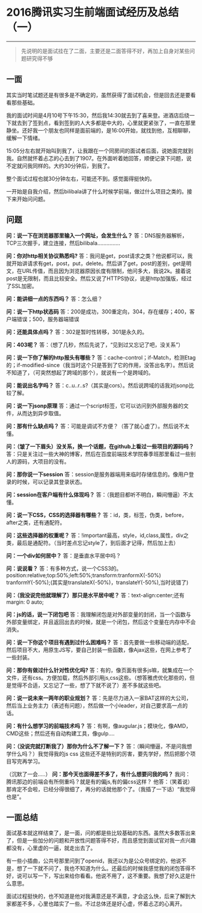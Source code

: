 2016腾讯实习生前端面试经历及总结（一）
=============
---

>先说明的是面试挂在了二面，主要还是二面答得不好，再加上自身对某些问题研究得不够

## **一面**
其实当时笔试题还是有很多是不确定的，虽然获得了面试机会，但是回去还是要看看那些基础。

我的面试时间是4月10号下午15:30，然后我14:30就去到了喜来登。进酒店后绕一下就去到了签到点，看到签到的人大多都是中大的，心里就更紧张了，一直在那里静坐。还好我一个朋友也同样是面前端的，是16:00开始，就找到他，互相聊聊，缓解一下情绪。

15:05分左右就开始叫到我了，让我跟在一个同房间的面试者后面，说她面完就到我。自然就怀着忐忑的心去到了1907。在外面听着她回答，顺便记录下问题，说不定就问我同样的。大约30分钟后，到我了。

整个面试过程也就30分钟左右，可能还不到。感觉面得挺快的。

一开始是自我介绍，然后bilibala讲了什么时候学前端，做过什么项目之类的。接下来开始问问题。
	
## **问题**
**问：说一下在浏览器那里输入一个网址，会发生什么？**
答：DNS服务器解析，TCP三次握手，建立连接，然后bilibala...............

**问：你对http相关协议熟悉吗?**
答：我问是get，post请求之类？他说都可以，我就开始讲请求有get，post，put，delete。然后讲了get，post的差别，get是明文，在URL传值，而且因为浏览器原因长度有限制，他问多大，我说2k。接着说post是无限制，而且比较安全。然后又说了HTTPS协议，说是http加强版，经过了SSL加密。

**问：能讲细一点的东西吗？**
答：怎么细？

**问：说一下http状态码**
答：200是成功，300重定向，304，存在缓存；400，客户端错误；500，服务器端错误

**问：还能具体点吗？**
答：302是暂时性转移，301是永久的。

**问：403呢？**
答：（想了几秒，然后先说了，“见到过又忘记了吧，没关系”）

**问：说一下你了解的http报头有哪些？**
答：cache-control；if-Match，检测Etag的；if-modified-since（我当时这个只是答到了它的作用，没答出名字）。然后说不知道了，（可突然想起了跨域的那个），就说有一个是跨域的。

**问：能说出名字吗？**
	答：c..u..r..s?（其实是cors）。然后说跨域的话我对jsonp比较了解。

**问：说一下jsonp原理**
	答：通过一个script标签，它可以访问到外部服务器的文件，从而达到异步取值。

**问：那有什么缺点吗？**
	答：可能是调试不方便？（答了就心虚了）。然后说不太懂。

**问：（皱了一下眉头）没关系，换一个话题，在github上看过一些项目的源码吗？**
	答：只是关注过一些大神的博客，然后在百度前端技术学院春季班那里看过一些别人的源码，大项目的没有。

**问：那你说一下session**
	答：session是服务器端用来临时存储信息的。像用户登录的时候，可以记录其登录状态。

**问：session在客户端有什么体现吗？**
	答：（我题目都听不明白，瞬间懵逼）不太懂。

**问：说一下CSS，CSS的选择器有哪些？**
	答：id，类，标签，伪类，before，after之类，还有通配符。

**问：这些选择器的权重呢？**
	答：!important最高，style，id,class,属性，div之类，最后是通配符。（当时差点忘记style了，到后面才记得，然后加上去）

**问：一个div如何居中？**
	答：是垂直水平居中吗？
	
**问：说说看？**
	答：有多种方式，说一个CSS3的。position:relative;top:50%;left:50%;transform:tranformX(-50%) tranformY(-50%);(其实是translateX(-50%)，translateY(-50%),当时说错了)

**问：（我没说完他就理解了）那只是水平居中呢？**
	答：text-align:center;还有margin: 0 auto;

**问：js的话，说一下闭包吧**
	答：我理解闭包是对外部变量的封闭，当一个函数与外部变量绑定，并且返回出去的时候，就是一个闭包，然后这个变量在内存中不会消失。

**问：说一下你这个项目有遇到过什么困难吗？**
	答：首先要做一些移动端的适配，然后项目不大，用原生JS写，要自己封装一些函数，像Ajax这些，在网上参考了一些封装。

**问：那你有做过什么针对性优化吗?**
	答：有的，像页面有很多js嘛，就集成在一个文件，还有css。方便加载，然后外部引用js,css这些。（想答雅虎优化那些的，但是觉得不合适，又忘记了一些，想了下就不说了）差不多就这些吧。

**问：说一说未来一两年的职业规划？**
	答：先是尽力进入一家BAT这样的大公司，然后当上业务主力（表述有问题），然后做一个小leader，对自己要求高一点的话。

**问：有什么想学习的前端技术吗？**
	答：有啊，像augular.js；模块化，像AMD，CMD这些；然后还有自动构建工具，像gulp....

**问：（没说完就打断我了）那你为什么不了解一下？**
	答：（瞬间懵逼，不是问我想学什么吗？）我觉得我的js css 这些还不是特别的厉害，要先学好，然后把那个项目写完再学习。

（沉默了一会.....）
**问：那今天也面得差不多了，有什么想要问我的吗？**
	我问：腾讯那边的前端会有所侧重吗？就是有的偏js,有的偏css这样？
	他答：（笑着说）那肯定不会啦，已经分得很细了，再分的话就他那个了。（我插了一下话）“我觉得也是”。


## **一面总结**
面试基本就这样结束了，是一面，问的都是些比较基础的东西。虽然大多数答出来了，但是一些加分的问题和开放性问题答得不好，而且感觉到面试官对我一点兴趣都没有，心里虚的一逼，就走出去了。

有一些小插曲，公共号那里问到了openid，我还以为是公众号绑定的，他说不是，想了一下就不问了，我也不知道为什么。还最后的时候我感觉我的闭包答得不好，说可以写一下，写出来给你看看。他说不用了，这不重要。我想了好久这是什么意思。

面试过程挺快的，也不知道是他对我满意还是不满意，才会这么快，后来了解到大家都差不多，心里也踏实了一些。不过总体还是好心虚，怀着忐忑的心离开。
